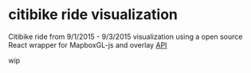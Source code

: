 # citibike ride visualization

Citibike ride from 9/1/2015 - 9/3/2015 visualization using a open source React wrapper for MapboxGL-js and overlay [API](https://github.com/uber/react-map-gl)

wip